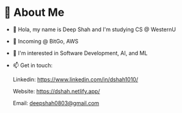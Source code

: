 # 💫 About Me

- 👋 Hola, my name is Deep Shah and I'm studying CS @ WesternU
  
- 🔭 Incoming @ BitGo, AWS

- 👀 I'm interested in Software Development, AI, and ML 

- 📫 Get in touch:

     Linkedin: https://www.linkedin.com/in/dshah1010/
  
     Website: https://dshah.netlify.app/
  
     Email: deepshah0803@gmail.com

